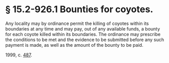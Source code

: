 # § 15.2-926.1 Bounties for coyotes.

<p>Any locality may by ordinance permit the killing of coyotes within its boundaries at any time and may pay, out of any available funds, a bounty for each coyote killed within its boundaries. The ordinance may prescribe the conditions to be met and the evidence to be submitted before any such payment is made, as well as the amount of the bounty to be paid.</p><p>1999, c. <a href='http://lis.virginia.gov/cgi-bin/legp604.exe?991+ful+CHAP0487'>487</a>.</p>